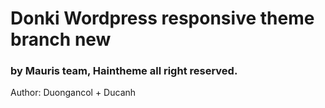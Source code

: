 <h1>Donki Wordpress responsive theme branch new</h1>
<h3>by Mauris team, Haintheme all right reserved.</h3>
<p>Author: Duongancol + Ducanh</p>
